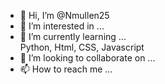 - 👋 Hi, I’m @Nmullen25
- 👀 I’m interested in ...
- 🌱 I’m currently learning ...
    <br />Python, Html, CSS, Javascript
- 💞️ I’m looking to collaborate on ...
- 📫 How to reach me ...

<!---
Nmullen25/Nmullen25 is a ✨ special ✨ repository because its `README.md` (this file) appears on your GitHub profile.
You can click the Preview link to take a look at your changes.
--->

